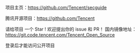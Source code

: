 
项目主页：https://github.com/Tencent/secguide

腾讯开源项目：https://github.com/Tencent

请给项目 一个 Star !
欢迎提出你的 issue 和 PR！
国内镜像地址：https://git.code.tencent.com/Tencent_Open_Source

登录后才能访问公开项目

